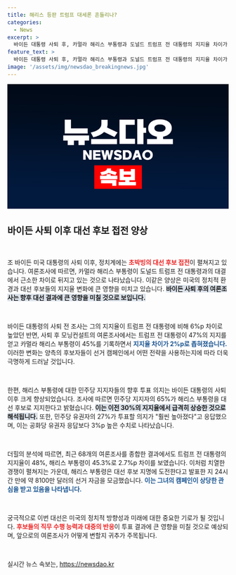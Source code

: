 ```yaml
---
title: 해리스 등판 트럼프 대세론 흔들리나?
categories:
  - News
excerpt: >
  바이든 대통령 사퇴 후, 카멀라 해리스 부통령과 도널드 트럼프 전 대통령의 지지율 차이가 단 2%p로 좁혀졌다. 민주당 지지자들의 해리스를 향한 지지도 급등, 대선 다툼이 한층 치열해졌다! 클릭해서 자세히 알아보세요!
feature_text: >
  바이든 대통령 사퇴 후, 카멀라 해리스 부통령과 도널드 트럼프 전 대통령의 지지율 차이가 단 2%p로 좁혀졌다. 민주당 지지자들의 해리스를 향한 지지도 급등, 대선 다툼이 한층 치열해졌다! 클릭해서 자세히 알아보세요!
image: '/assets/img/newsdao_breakingnews.jpg'
---
```


<p><img src="/assets/img/newsdao_breakingnews.jpg" alt="firstkoreanews 속보" /></p>

<h2 data-ke-size="size26">바이든 사퇴 이후 대선 후보 접전 양상</h2>

<p data-ke-size="size16">&nbsp;</p>

<p>조 바이든 미국 대통령의 사퇴 이후, 정치계에는 <strong><span style="color: #ee2323;">초박빙의 대선 후보 접전</span></strong>이 펼쳐지고 있습니다. 여론조사에 따르면, 카멀라 해리스 부통령이 도널드 트럼프 전 대통령과의 대결에서 근소한 차이로 뒤지고 있는 것으로 나타났습니다. 이같은 양상은 미국의 정치적 환경과 대선 후보들의 지지율 변화에 큰 영향을 미치고 있습니다. <b><span style="background-color: #21538527;">바이든 사퇴 후의 여론조사는 향후 대선 결과에 큰 영향을 미칠 것으로 보입니다.</span></b></p>

<p data-ke-size="size16">&nbsp;</p>

<p>바이든 대통령의 사퇴 전 조사는 그의 지지율이 트럼프 전 대통령에 비해 6%p 차이로 높았던 반면, 사퇴 후 모닝컨설트의 여론조사에서는 트럼프 전 대통령이 47%의 지지를 얻고 카멀라 해리스 부통령이 45%를 기록하면서 <strong><span style="color: #1a5490;">지지율 차이가 2%p로 좁혀졌습니다.</span></strong> 이러한 변화는 양측의 후보자들이 선거 캠페인에서 어떤 전략을 사용하는지에 따라 더욱 극명하게 드러날 것입니다.</p>

<p data-ke-size="size16">&nbsp;</p>

<p>한편, 해리스 부통령에 대한 민주당 지지자들의 향후 투표 의지는 바이든 대통령의 사퇴 이후 크게 향상되었습니다. 조사에 따르면 민주당 지지자의 65%가 해리스 부통령을 대선 후보로 지지한다고 밝혔습니다. <b><span style="background-color: #21538527;">이는 이전 30%의 지지율에서 급격히 상승한 것으로 해석됩니다.</span></b> 또한, 민주당 유권자의 27%가 투표할 의지가 "훨씬 높아졌다"고 응답했으며, 이는 공화당 유권자 응답보다 3%p 높은 수치로 나타났습니다.</p>

<p data-ke-size="size16">&nbsp;</p>

<p>더힐의 분석에 따르면, 최근 68개의 여론조사를 종합한 결과에서도 트럼프 전 대통령의 지지율이 48%, 해리스 부통령이 45.3%로 2.7%p 차이를 보였습니다. 이처럼 치열한 경쟁이 펼쳐지는 가운데, 해리스 부통령은 대선 후보 지명에 도전한다고 발표한 지 24시간 만에 약 8100만 달러의 선거 자금을 모금했습니다. <b><span style="color: #1a5490;">이는 그녀의 캠페인이 상당한 관심을 받고 있음을 나타냅니다.</span></b></p>

<p data-ke-size="size16">&nbsp;</p>

<p>궁극적으로 이번 대선은 미국의 정치적 방향성과 미래에 대한 중요한 기로가 될 것입니다. <strong><span style="color: #ee2323;">후보들의 직무 수행 능력과 대중의 반응</span></strong>이 투표 결과에 큰 영향을 미칠 것으로 예상되며, 앞으로의 여론조사가 어떻게 변할지 귀추가 주목됩니다. </p>

<p data-ke-size="size16">&nbsp;</p>
실시간 뉴스 속보는, <a href="https://newsdao.kr" rel="dofollow">https://newsdao.kr</a>


